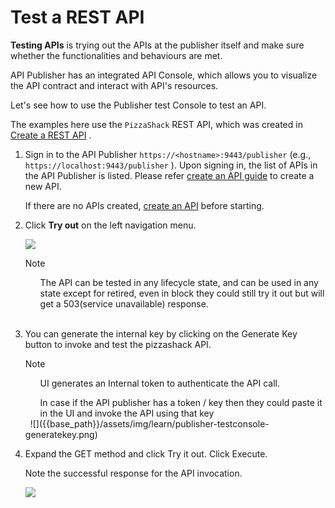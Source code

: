 # Test a REST API

**Testing APIs** is trying out the APIs at the publisher itself and make sure whether the functionalities and behaviours are met.

API Publisher has an integrated API Console, which allows you to visualize the API contract and interact with API's resources.

Let's see how to use the Publisher test Console to test an API.

The examples here use the `PizzaShack` REST API, which was created in [Create a REST API]({{base_path}}/learn/design-api/create-api/create-a-rest-api/) .

1.  Sign in to the API Publisher `https://<hostname>:9443/publisher` (e.g., `https://localhost:9443/publisher` ). Upon signing in, the list of APIs in the API Publisher is listed. Please refer [create an API guide](/learn/design-api/create-api/create-a-rest-api/) to create a new API.

     If there are no APIs created, [create an API]({{base_path}}/learn/design-api/create-api/create-a-rest-api/) before starting.


2.  Click **Try out** on the left navigation menu.

     ![]({{base_path}}/assets/img/learn/publisher-testconsole-leftpane.png)

     <html><div class="admonition note">
      <p class="admonition-title">Note</p>
      <ul> The API can be tested in any lifecycle state, and can be used in any state except for retired, even in block
      they could still try it out but will get a 503(service unavailable) response.</ul>
      </html> 

3.  You can generate the internal key by clicking on the Generate Key button to invoke and test the pizzashack API.

       <html><div class="admonition note">
          <p class="admonition-title">Note</p>
          <ul>UI generates an Internal token to authenticate the API call.</ul>
          <ul>In case if the API publisher has a token / key then they could paste it in the UI and invoke the API using that key</ul>
          </div>
       </html> 
      ![]({{base_path}}/assets/img/learn/publisher-testconsole-generatekey.png)


4.  Expand the GET  method and click Try it out. Click Execute.

    Note the successful response for the API invocation.

    ![]({{base_path}}/assets/img/learn/publisher-testconsole-swaggerui.png)






